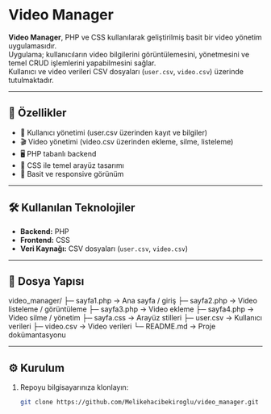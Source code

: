 # Video Manager

**Video Manager**, PHP ve CSS kullanılarak geliştirilmiş basit bir video yönetim uygulamasıdır.  
Uygulama; kullanıcıların video bilgilerini görüntülemesini, yönetmesini ve temel CRUD işlemlerini yapabilmesini sağlar.  
Kullanıcı ve video verileri CSV dosyaları (`user.csv`, `video.csv`) üzerinde tutulmaktadır.  

---

## 🚀 Özellikler
- 👤 Kullanıcı yönetimi (user.csv üzerinden kayıt ve bilgiler)  
- 🎬 Video yönetimi (video.csv üzerinden ekleme, silme, listeleme)  
- 🖥️ PHP tabanlı backend  
- 🎨 CSS ile temel arayüz tasarımı  
- 📱 Basit ve responsive görünüm  

---

## 🛠 Kullanılan Teknolojiler
- **Backend:** PHP  
- **Frontend:** CSS  
- **Veri Kaynağı:** CSV dosyaları (`user.csv`, `video.csv`)  

---

## 📂 Dosya Yapısı
video_manager/
├─ sayfa1.php      → Ana sayfa / giriş
├─ sayfa2.php      → Video listeleme / görüntüleme
├─ sayfa3.php      → Video ekleme
├─ sayfa4.php      → Video silme / yönetim
├─ sayfa.css       → Arayüz stilleri
├─ user.csv        → Kullanıcı verileri
├─ video.csv       → Video verileri
└─ README.md       → Proje dokümantasyonu

---

## ⚙️ Kurulum
1. Repoyu bilgisayarınıza klonlayın:
   ```bash
   git clone https://github.com/Melikehacibekiroglu/video_manager.git
